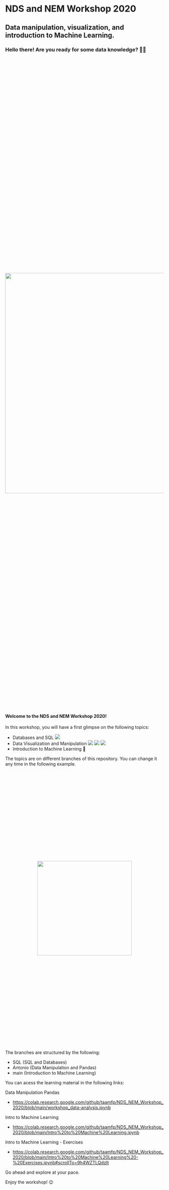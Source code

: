 # NDS and NEM Workshop 2020

## Data manipulation, visualization, and introduction to Machine Learning.


### Hello there! Are you ready for some data knowledge? 👨‍💻

<p align="center" style="font-size:700px">
  <img src="/Images/data.gif" width="700px" >
</p>

#### Welcome to the NDS and NEM Workshop 2020!

<p>
In this workshop, you will have a first glimpse on the following topics:
</p>

- Databases and SQL <img src="https://img.shields.io/badge/Database-SQL-blue">
- Data Visualization and Manipulation <img src="https://img.shields.io/badge/Language-Python-yellow"> <img src="https://img.shields.io/badge/Tool-matplotlib-green">  <img src="https://img.shields.io/badge/Tool-Pandas-yellowgreen"> 
- Introduction to Machine Learning :robot:

The topics are on different branches of this repository. You can change it any time in the following example.

<p align="center" style="font-size:300px">
  <img src="/Images/Example_Branch.PNG" width="300px" >
</p>


The branches are structured by the following:

- SQL (SQL and Databases)
- Antonio (Data Manipulation and Pandas)
- main (Introduction to Machine Learning)

You can acess the learning material in the following links:

Data Manipulation Pandas
- https://colab.research.google.com/github/taamfp/NDS_NEM_Workshop_2020/blob/main/workshop_data-analysis.ipynb

Intro to Machine Learning
- https://colab.research.google.com/github/taamfp/NDS_NEM_Workshop_2020/blob/main/Intro%20to%20Machine%20Learning.ipynb

Intro to Machine Learning - Exercises
- https://colab.research.google.com/github/taamfp/NDS_NEM_Workshop_2020/blob/main/Intro%20to%20Machine%20Learning%20-%20Exercises.ipynb#scrollTo=9h4WZTLQdzIt

Go ahead and explore at your pace.

Enjoy the workshop! :wink:

<p align="center" style="font-size:500px">
  <img src="/Images/programming.gif" width="500px" >
</p>
